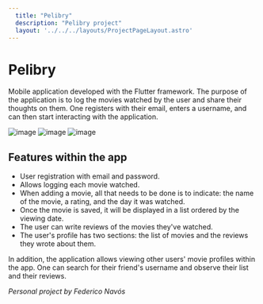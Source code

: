 ```yaml
---
  title: "Pelibry"
  description: "Pelibry project"
  layout: '../../../layouts/ProjectPageLayout.astro'
---
```


# Pelibry

Mobile application developed with the Flutter framework. The purpose of the application is to log the movies watched by the user and share their thoughts on them. One registers with their email, enters a username, and can then start interacting with the application.

<div class="gallery">
  <img src="https://github.com/fedenavos/pelibry_app/assets/59833333/55333e8a-7662-487c-a19d-226f631209d8" alt="image" height="auto">
  <img src="https://github.com/fedenavos/pelibry_app/assets/59833333/50b2c452-eff7-4d58-9975-8c276ba58772" alt="image" height="auto">
  <img src="https://github.com/fedenavos/pelibry_app/assets/59833333/09dbbe84-28b3-495d-833a-0b3b53bfb036" alt="image" height="auto">
</div>

## Features within the app

- User registration with email and password.
- Allows logging each movie watched.
- When adding a movie, all that needs to be done is to indicate: the name of the movie, a rating, and the day it was watched.
- Once the movie is saved, it will be displayed in a list ordered by the viewing date.
- The user can write reviews of the movies they've watched.
- The user's profile has two sections: the list of movies and the reviews they wrote about them.

In addition, the application allows viewing other users' movie profiles within the app. One can search for their friend's username and observe their list and their reviews.

*Personal project by Federico Navós*
